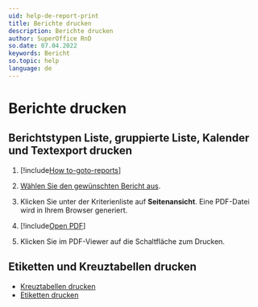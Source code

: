 ```yaml
---
uid: help-de-report-print
title: Berichte drucken
description: Berichte drucken
author: SuperOffice RnD
so.date: 07.04.2022
keywords: Bericht
so.topic: help
language: de
---
```


# Berichte drucken

## Berichtstypen Liste, gruppierte Liste, Kalender und Textexport drucken

1. [!include[How to-goto-reports](includes/goto-reports.md)]

1. [Wählen Sie den gewünschten Bericht aus][3].

1. Klicken Sie unter der Kriterienliste auf **Seitenansicht**. Eine PDF-Datei wird in Ihrem Browser generiert.

1. [!include[Open PDF](includes/step-open-pdf.md)]

1. Klicken Sie im PDF-Viewer auf die Schaltfläche zum Drucken.

## Etiketten und Kreuztabellen drucken

* [Kreuztabellen drucken][1]
* [Etiketten drucken][2]

<!-- Referenced links -->
[1]: cross-tables.md#print
[2]: labels/print-labels.md
[3]: properties.md

<!-- Referenced images -->
